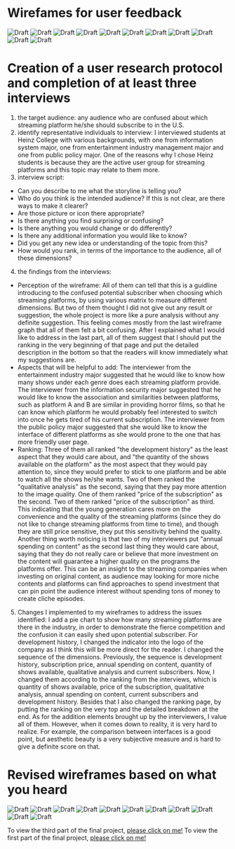# Wirefames for user feedback
![Draft](W1.png)
![Draft](W2.png)
![Draft](W3.png)
![Draft](W4.png)
![Draft](W5.png)
![Draft](W6.png)
![Draft](W7.png)
![Draft](W8.png)
![Draft](W9.png)
![Draft](W10.png)
![Draft](W11.png)

# Creation of a user research protocol and completion of at least three interviews
1. the target audience: any audience who are confused about which streaming platform he/she should subscribe to in the U.S.
2. identify representative individuals to interview: I interviewed students at Heinz College with various backgrounds, with one from information system major, one from entertainment industry management major and one from public policy major. One of the reasons why I chose Heinz students is because they are the active user group for streaming platforms and this topic may relate to them more.
3. interview script:
- Can you describe to me what the storyline is telling you?
- Who do you think is the intended audience? If this is not clear, are there ways to make it clearer?
- Are those picture or icon there appropriate?
- Is there anything you find surprising or confusing?
-	Is there anything you would change or do differently?
-	Is there any additional information you would like to know?
-	Did you get any new idea or understanding of the topic from this?
-	How would you rank, in terms of the importance to the audience, all of these dimensions?
4. the findings from the interviews:
- Perception of the wireframe:
All of them can tell that this is a guidline introducing to the confused potential subscriber when choosing which streaming platforms, by using various matrix to measure different dimensions. But two of them thought I did not give out any result or suggestion, the whole project is more like a pure analysis without any definite suggestion. This feeling comes mostly from the last wireframe graph that all of them felt a bit confusing. After I explained what I would like to address in the last part, all of them suggest that I should put the ranking in the very beginning of that page and put the detailed description in the bottom so that the readers will know immediately what my suggestions are.
- Aspects that will be helpful to add:
The interviewer from the entertainment industry major suggested that he would like to know how many shows under each genre does each streaming platform provide. The interviewer from the information security major suggested that he would like to know the association and similarities between platforms, such as platform A and B are similar in providing horror films, so that he can know which platform he would probably feel interested to switch into once he gets tired of his current subscription. The interviewer from the public policy major suggested that she would like to know the interface of different platforms as she would prone to the one that has more friendly user page.
-	Ranking:
Three of them all ranked "the development history" as the least aspect that they would care about, and "the quantity of the shows available on the platform" as the most aspect that they would pay attention to, since they would prefer to stick to one platform and be able to watch all the shows he/she wants. Two of them ranked the "qualitative analysis" as the second, saying that they pay more attention to the image quality. One of them ranked "price of the subscription" as the second. Two of them ranked "price of the subscription" as third. This indicating that the young generation cares more on the convenience and the quality of the streaming platforms (since they do not like to change streaming platforms from time to time), and though they are still price sensitive, they put this sensitivity behind the quality. Another thing worth noticing is that two of my interviewers put "annual spending on content" as the second last thing they would care about, saying that they do not really care or believe that more investment on the content will guarantee a higher quality on the programs the platforms offer. This can be an insight to the streaming companies when investing on original content, as audience may looking for more niche contents and platforms can find approaches to spend investment that can pin point the audience interest without spending tons of money to create cliche episodes.

5. Changes I implemented to my wireframes to address the issues identified:
I add a pie chart to show how many streaming platforms are there in the industry, in order to demonstrate the fierce competition and the confusion it can easily shed upon potential subscriber. For development history, I changed the indicator into the logo of the company as I think this will be more direct for the reader. I changed the sequence of the dimensions. Previously, the sequence is development history, subscription price, annual spending on content, quantity of shows available, qualitative analysis and current subscribers. Now, I changed them according to the ranking from the interviews, which is quantity of shows available, price of the subscription, qualitative analysis, annual spending on content, current subscribers and development history. Besides that I also changed the ranking page, by putting the ranking on the very top and the detailed breakdown at the end. As for the addition elements brought up by the interviewers, I value all of them. However, when it comes down to reality, it is very hard to realize. For example, the comparison between interfaces is a good point, but aesthetic beauty is a very subjective measure and is hard to give a definite score on that.

# Revised wireframes based on what you heard
![Draft](W1.png)
![Draft](W2.png)
![Draft](WF1.png)
![Draft](WF2.png)
![Draft](WF3.png)
![Draft](WF4.png)
![Draft](WF5.png)
![Draft](WF6.png)
![Draft](WF7.png)
![Draft](WF8.png)
![Draft](WF9.png)

To view the third part of the final project, [please click on me!](/Final_Project_Part_3.md)
To view the first part of the final project, [please click on me!](/Final_Project_Part_1_victoria.md)
